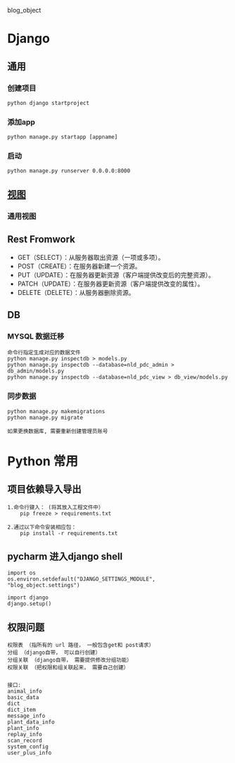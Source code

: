 blog_object


# Django
## 通用
### 创建项目
    python django startproject

### 添加app
    python manage.py startapp [appname]
    
### 启动
    python manage.py runserver 0.0.0.0:8000

## [视图](https://docs.djangoproject.com/zh-hans/2.2/ref/class-based-views/) 
### 通用视图


## Rest Fromwork
- GET（SELECT）：从服务器取出资源（一项或多项）。
- POST（CREATE）：在服务器新建一个资源。
- PUT（UPDATE）：在服务器更新资源（客户端提供改变后的完整资源）。
- PATCH（UPDATE）：在服务器更新资源（客户端提供改变的属性）。
- DELETE（DELETE）：从服务器删除资源。


## DB
### MYSQL 数据迁移

    命令行指定生成对应的数据文件
    python manage.py inspectdb > models.py
    python manage.py inspectdb --database=nld_pdc_admin > db_admin/models.py
    python manage.py inspectdb --database=nld_pdc_view > db_view/models.py


### 同步数据
    
    python manage.py makemigrations
    python manage.py migrate       
    
    如果更换数据库, 需要重新创建管理员账号


# Python 常用
## 项目依赖导入导出
    1.命令行键入： (将其放入工程文件中）
        pip freeze > requirements.txt

    2.通过以下命令安装相应包：
        pip install -r requirements.txt

## pycharm 进入django shell

    import os
    os.environ.setdefault("DJANGO_SETTINGS_MODULE", "blog_object.settings")
    
    import django
    django.setup()
    
    
## 权限问题

    权限表 （指所有的 url 路径， 一般包含get和 post请求）
    分组 （django自带， 可以自行创建）
    分组关联 （django自带， 需要提供修改分组功能）
    权限关联 （把权限和组关联起来， 需要自己创建）
    
    
### 
    接口:
    animal_info
    basic_data
    dict
    dict_item
    message_info
    plant_data_info
    plant_info
    replay_info
    scan_record
    system_config
    user_plus_info



